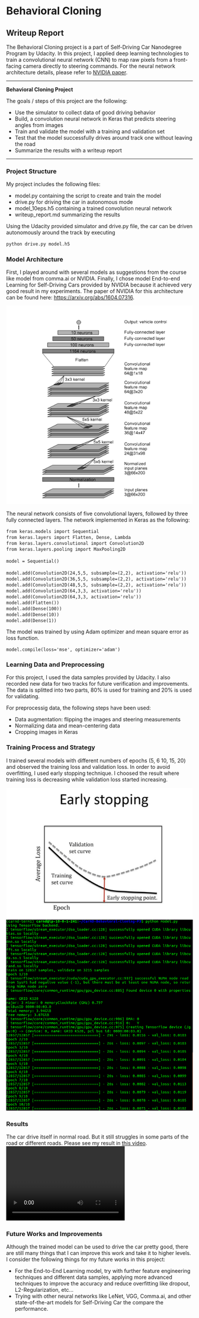 # **Behavioral Cloning** 

## Writeup Report
The Behavioral Cloning project is a part of Self-Driving Car Nanodegree Program by Udacity. In this project, I applied deep learning technologies to train a convolutional neural network (CNN) to map raw pixels from a front-facing camera directly to steering commands. For the neural network architecture details, please refer to [NVIDIA paper](https://arxiv.org/abs/1604.07316).

---
**Behavioral Cloning Project**

The goals / steps of this project are the following:
* Use the simulator to collect data of good driving behavior
* Build, a convolution neural network in Keras that predicts steering angles from images
* Train and validate the model with a training and validation set
* Test that the model successfully drives around track one without leaving the road
* Summarize the results with a writeup report


[//]: # (Image References)

[image1]: ./examples/End-to-end-CNN-Architecture.png "End to End Learning for Self-Driving Car Architecture"
[image2]: ./examples/training-5eps.png "Training with 5 epochs"
[image3]: ./examples/training-10eps.png "Training with 10 epochs"
[image4]: ./examples/early-stopping.png "Early Stopping"

---

### Project Structure

My project includes the following files:
* model.py containing the script to create and train the model
* drive.py for driving the car in autonomous mode
* model_10eps.h5 containing a trained convolution neural network
* writeup_report.md summarizing the results

Using the Udacity provided simulator and drive.py file, the car can be driven autonomously around the track by executing 
```sh
python drive.py model.h5
```

### Model Architecture

First, I played around with several models as suggestions from the course like model from comma.ai or NVIDIA. Finally, I chose model End-to-end Learning for Self-Driving Cars provided by NVIDIA
because it achieved very good result in my experiments. The paper of NVIDIA for this architecture can be found here: https://arxiv.org/abs/1604.07316.

![alt text][image1]

The neural network consists of five convolutional layers, followed by three fully connected layers. The network implemented in Keras as the following:
```
from keras.models import Sequential
from keras.layers import Flatten, Dense, Lambda 
from keras.layers.convolutional import Convolution2D
from keras.layers.pooling import MaxPooling2D

model = Sequential()

model.add(Convolution2D(24,5,5, subsample=(2,2), activation='relu'))
model.add(Convolution2D(36,5,5, subsample=(2,2), activation='relu'))
model.add(Convolution2D(48,5,5, subsample=(2,2), activation='relu'))
model.add(Convolution2D(64,3,3, activation='relu'))
model.add(Convolution2D(64,3,3, activation='relu'))
model.add(Flatten())
model.add(Dense(100))
model.add(Dense(10))
model.add(Dense(1))
```

The model was trained by using Adam optimizer and mean square error as loss function.
```
model.compile(loss='mse', optimizer='adam')
```

### Learning Data and Preprocessing

For this project, I used the data samples provided by Udacity. I also recorded new data for two tracks for future verification and improvements.
The data is splitted into two parts, 80% is used for training and 20% is used for validating.

For preprocessig data, the following steps have been used:
* Data augmentation: flipping the images and steering measurements
* Normalizing data and mean-centering data
* Cropping images in Keras


### Training Process and Strategy

I trained several models with different numbers of epochs (5, 6 10, 15, 20) and observed the training loss and validation loss. In order to avoid overfitting, I used early stopping technique.
I choosed the result where training loss is decreasing while validation loss started increasing.

![alt text][image4]
![alt text][image3]


### Results

The car drive itself in normal road. But it still struggles in some parts of the road or different roads.
Please see my result in [this video](https://www.youtube.com/watch?v=YwTNOnwVOt8).
<video src="video/BehavioralCloning.mp4" width="320" height="200" controls preload></video>

### Future Works and Improvements

Although the trained model can be used to drive the car pretty good, there are still many things that I can improve this work and take it to higher levels.
I consider the following things for my future works in this project:
* For the End-to-End Learning model, try with further feature engineering techniques and different data samples, applying more advanced techniques to improve the accuracy 
and reduce overfitting like dropout, L2-Regularization, etc...
* Trying with other neural networks like LeNet, VGG, Comma.ai, and other state-of-the-art models for Self-Driving Car the compare the performance.
